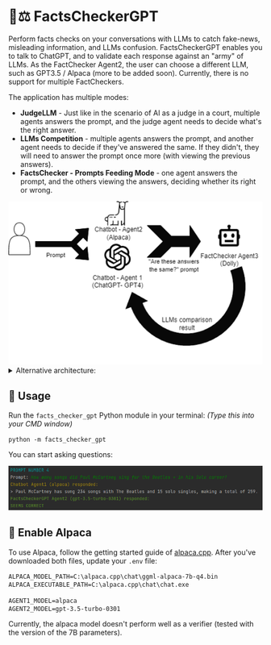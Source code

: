 # 🦙⚖️ FactsCheckerGPT

Perform facts checks on your conversations with LLMs to catch fake-news, misleading information, and LLMs confusion.
FactsCheckerGPT enables you to talk to ChatGPT, and to validate each response against an "army" of LLMs.
As the FactChecker Agent2, the user can choose a different LLM, such as GPT3.5 / Alpaca (more to be added soon).
Currently, there is no support for multiple FactCheckers.


The application has multiple modes:
* **JudgeLLM** - Just like in the scenario of AI as a judge in a court, multiple agents answers the prompt, and the judge agent needs to decide what's the right answer.
* **LLMs Competition** - multiple agents answers the prompt, and another agent needs to decide if they've answered the same.
If they didn't, they will need to answer the prompt once more (with viewing the previous answers).
* **FactsChecker - Prompts Feeding Mode** - one agent answers the prompt, and the others viewing the answers, deciding whether its right or wrong.

<img src="docs/images/facts-checker-gpt.drawio.png" width="850">

<details>
<summary>Alternative architecture:</summary>
<img src="docs/images/facts-checker-gpt_prompts-feeding-mode.drawio.png" width="850">
</details>


## 🔧 Usage

Run the `facts_checker_gpt` Python module in your terminal:
   _(Type this into your CMD window)_

```
python -m facts_checker_gpt
```

You can start asking questions:

![usage-example.png](docs%2Fimages%2Fusage-example-prompts-feeding-mode.png)

## 🦙 Enable Alpaca

To use Alpaca, follow the getting started guide of [alpaca.cpp](https://github.com/antimatter15/alpaca.cpp#get-started-7b).
After you've downloaded both files, update your `.env` file:
```env
ALPACA_MODEL_PATH=C:\alpaca.cpp\chat\ggml-alpaca-7b-q4.bin
ALPACA_EXECUTABLE_PATH=C:\alpaca.cpp\chat\chat.exe

AGENT1_MODEL=alpaca
AGENT2_MODEL=gpt-3.5-turbo-0301
```

Currently, the alpaca model doesn't perform well as a verifier (tested with the version of the 7B parameters).
